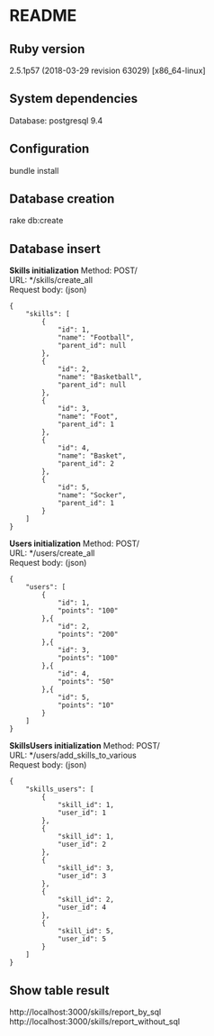 # README

## Ruby version
2.5.1p57 (2018-03-29 revision 63029) [x86_64-linux]

## System dependencies
Database: postgresql 9.4

## Configuration
bundle install

## Database creation
rake db:create

## Database insert
**Skills initialization**
Method: POST/   
URL: */skills/create_all  
Request body: (json)  

    {
    	"skills": [
    	    {
    	        "id": 1,
        		"name": "Football",
        		"parent_id": null
        	},
    	    {
    	        "id": 2,
        		"name": "Basketball",
        		"parent_id": null
        	},
    	    {
    	        "id": 3,
        		"name": "Foot",
        		"parent_id": 1
        	},
        	{
        	    "id": 4,
        		"name": "Basket",
        		"parent_id": 2
        	},
        	{
        	    "id": 5,
        		"name": "Socker",
        		"parent_id": 1
        	}
    	]
    }

**Users initialization**
Method: POST/   
URL: */users/create_all  
Request body: (json)  

    {
    	"users": [
        	{
        	    "id": 1,
        		"points": "100"
        	},{
        	    "id": 2,
        		"points": "200"
        	},{
        	    "id": 3,
        		"points": "100"
        	},{
        	    "id": 4,
        		"points": "50"
        	},{
        	    "id": 5,
        		"points": "10"
        	}
    	]
    }
**SkillsUsers initialization**
Method: POST/   
URL: */users/add_skills_to_various  
Request body: (json)  

    {
		"skills_users": [
			{
				"skill_id": 1,
				"user_id": 1
			},
			{
				"skill_id": 1,
				"user_id": 2
			},
			{
				"skill_id": 3,
				"user_id": 3
			},
			{
				"skill_id": 2,
				"user_id": 4
			},
			{
				"skill_id": 5,
				"user_id": 5
			}
		]
	}
## Show table result
http://localhost:3000/skills/report_by_sql  
http://localhost:3000/skills/report_without_sql
